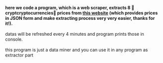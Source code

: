 <b>here we code a program, which is a web scraper, extracts 8 🥮cryptcryptocurrencies🥮 prices from <a href="https://fcsapi.com/document/crypto-api">this website</a> (which provides prices in JSON form and make extracting process very very easier, thanks for it!).</b>
<br><br>datas will be refreshed every 4 minutes and program prints those in console.
<br><br>this program is just a data miner and you can use it in any program as extractor part
